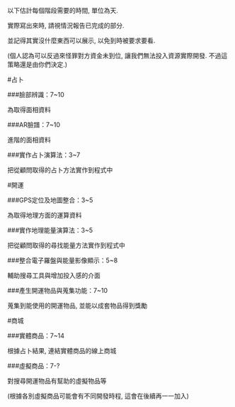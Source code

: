 以下估計每個階段需要的時間, 單位為天.

實際寫出來時, 請視情況報告已完成的部分.

並記得其實沒什麼東西可以展示, 以免到時被要求要看. 

(個人認為可以反過來怪罪對方資金未到位, 讓我們無法投入資源實際開發. 不過這策略還是由你們決定.)

#占卜

###臉部辨識：7~10

為取得面相資料

###AR臉譜：7~10

進階的面相資料

###實作占卜演算法：3~7

把從顧問取得的占卜方法實作到程式中

#開運

###GPS定位及地圖整合：3~5

為取得地理方面的運算資料

###實作地理能量演算法：3~5

把從顧問取得的尋找能量方法實作到程式中

###整合電子羅盤與能量影像顯示：5~8

輔助搜尋工具與增加投入感的介面

###產生開運物品與蒐集功能：7~10

蒐集到能使用的開運物品, 並能以成套物品得到獎勵

#商城

###實體商品：7~14

根據占卜結果, 連結實體商品的線上商城

###虛擬商品：7-?

對搜尋開運物品有幫助的虛擬物品等

(根據各別虛擬商品可能會有不同開發時程,  這會在後續再一一加入)
